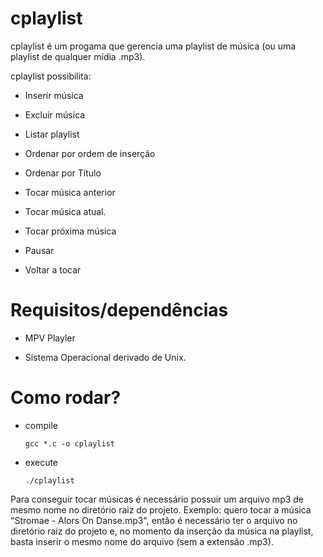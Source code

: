 # cplaylist

cplaylist é um progama que gerencia uma playlist de música (ou uma playlist de qualquer mídia .mp3).

cplaylist possibilita:

- Inserir música

- Excluir música

- Listar playlist

- Ordenar por ordem de inserção

- Ordenar por Título

- Tocar música anterior
 
- Tocar música atual.
 
- Tocar próxima música
 
- Pausar
 
- Voltar a tocar
 
# Requisitos/dependências

- MPV Playler

- Sistema Operacional derivado de Unix.

# Como rodar?

- compile

      gcc *.c -o cplaylist
    
 - execute

       ./cplaylist
    
Para conseguir tocar músicas é necessário possuir um arquivo mp3 de mesmo nome no diretório raiz do projeto. 
Exemplo: quero tocar a música "Stromae - Alors On Danse.mp3", então é necessário ter o arquivo no diretório raiz do projeto e, no momento da inserção da música na playlist, basta inserir o mesmo nome do arquivo (sem a extensão .mp3).



